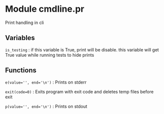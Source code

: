 Module cmdline.pr
=================
Print handling in cli

Variables
---------

    
`is_testing`
:   if this variable is True, print will be disable. this variable will get True value while running tests to hide prints

Functions
---------

    
`e(value='', end='\n')`
:   Prints on stderr

    
`exit(code=0)`
:   Exits program with exit code and deletes temp files before exit

    
`p(value='', end='\n')`
:   Prints on stdout